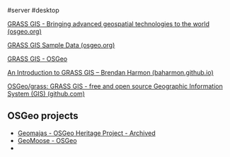 #server #desktop

[GRASS GIS - Bringing advanced geospatial technologies to the world (osgeo.org)](https://grass.osgeo.org/)  
  
[GRASS GIS Sample Data (osgeo.org)](https://grass.osgeo.org/download/data/)  
  
[GRASS GIS - OSGeo](https://www.osgeo.org/projects/grass-gis/)  
  
[An Introduction to GRASS GIS – Brendan Harmon (baharmon.github.io)](https://baharmon.github.io/intro-to-grass)  
  
[OSGeo/grass: GRASS GIS - free and open source Geographic Information System (GIS) (github.com)](https://github.com/OSGeo/grass)

## OSGeo projects

- [Geomajas - OSGeo Heritage Project - Archived](https://www.osgeo.org/projects/geomajas/)
- [GeoMoose - OSGeo](https://www.osgeo.org/projects/geomoose/)
- 